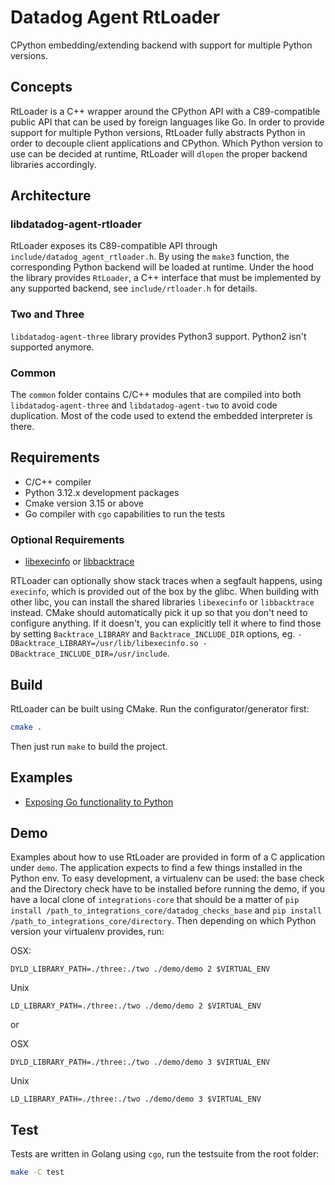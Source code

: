 # Datadog Agent RtLoader

CPython embedding/extending backend with support for multiple Python versions.

## Concepts

RtLoader is a C++ wrapper around the CPython API with a C89-compatible public API
that can be used by foreign languages like Go. In order to provide support for
multiple Python versions, RtLoader fully abstracts Python in order to decouple client
applications and CPython. Which Python version to use can be decided at runtime,
RtLoader will `dlopen` the proper backend libraries accordingly.

## Architecture

### libdatadog-agent-rtloader

RtLoader exposes its C89-compatible API through `include/datadog_agent_rtloader.h`. By
using the `make3` function, the corresponding Python backend will
be loaded at runtime. Under the hood the library provides `RtLoader`, a C++ interface
that must be implemented by any supported backend, see `include/rtloader.h` for details.

### Two and Three

`libdatadog-agent-three` library provides Python3 support. Python2 isn't supported anymore.

### Common

The `common` folder contains C/C++ modules that are compiled into both
`libdatadog-agent-three` and `libdatadog-agent-two` to avoid code duplication.
Most of the code used to extend the embedded interpreter is there.

## Requirements

* C/C++ compiler
* Python 3.12.x development packages
* Cmake version 3.15 or above
* Go compiler with `cgo` capabilities to run the tests

### Optional Requirements

* [libexecinfo](https://github.com/fam007e/libexecinfo) or [libbacktrace](https://github.com/ianlancetaylor/libbacktrace)

RTLoader can optionally show stack traces when a segfault happens, using `execinfo`, which is provided out of the box by the glibc.
When building with other libc, you can install the shared libraries `libexecinfo` or `libbacktrace` instead.
CMake should automatically pick it up so that you don't need to configure anything.
If it doesn't, you can explicitly tell it where to find those by setting `Backtrace_LIBRARY` and `Backtrace_INCLUDE_DIR` options, eg. `-DBacktrace_LIBRARY=/usr/lib/libexecinfo.so -DBacktrace_INCLUDE_DIR=/usr/include`.

## Build

RtLoader can be built using CMake. Run the configurator/generator first:

```sh
cmake .
```

Then just run `make` to build the project.

## Examples

- [Exposing Go functionality to Python](https://github.com/DataDog/datadog-agent/pull/4234)

## Demo

Examples about how to use RtLoader are provided in form of a C application under `demo`. The application expects to find a
few things installed in the Python env. To easy development, a virtualenv can be used: the base check
and the Directory check have to be installed before running the demo, if you have a local clone of `integrations-core`
that should be a matter of `pip install /path_to_integrations_core/datadog_checks_base` and
`pip install /path_to_integrations_core/directory`. Then depending on which Python version your virtualenv provides, run:

OSX:
```
DYLD_LIBRARY_PATH=./three:./two ./demo/demo 2 $VIRTUAL_ENV
```

Unix
```
LD_LIBRARY_PATH=./three:./two ./demo/demo 2 $VIRTUAL_ENV
```

or

OSX
```
DYLD_LIBRARY_PATH=./three:./two ./demo/demo 3 $VIRTUAL_ENV
```

Unix
```
LD_LIBRARY_PATH=./three:./two ./demo/demo 3 $VIRTUAL_ENV
```

## Test

Tests are written in Golang using `cgo`, run the testsuite from the root folder:
```sh
make -C test
```
